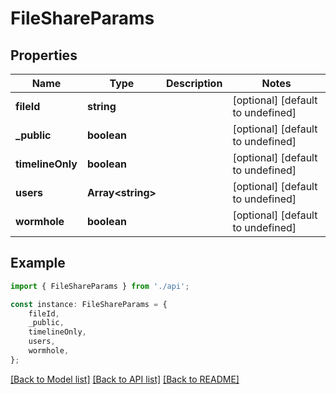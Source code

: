 # FileShareParams


## Properties

Name | Type | Description | Notes
------------ | ------------- | ------------- | -------------
**fileId** | **string** |  | [optional] [default to undefined]
**_public** | **boolean** |  | [optional] [default to undefined]
**timelineOnly** | **boolean** |  | [optional] [default to undefined]
**users** | **Array&lt;string&gt;** |  | [optional] [default to undefined]
**wormhole** | **boolean** |  | [optional] [default to undefined]

## Example

```typescript
import { FileShareParams } from './api';

const instance: FileShareParams = {
    fileId,
    _public,
    timelineOnly,
    users,
    wormhole,
};
```

[[Back to Model list]](../README.md#documentation-for-models) [[Back to API list]](../README.md#documentation-for-api-endpoints) [[Back to README]](../README.md)
